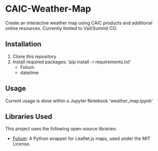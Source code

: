# CAIC-Weather-Map
Create an interactive weather map using CAIC products and additional online resources. Currently limited to Vail/Summit CO. 

## Installation

1. Clone this repository 
2. Install required packages: 'pip install -r requirements.txt'
    - Folium 
    - datetime

## Usage 

Current usage is done within a Jupyter Notebook 'weather_map.ipynb' 


## Libraries Used

This project uses the following open-source libraries:

- [Folium](https://python-visualization.github.io/folium/): A Python wrapper for Leaflet.js maps, used under the MIT License.
